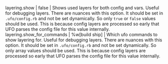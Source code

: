 layering.show | false | Shows used layers for both config and vars. Useful for debugging layers. There are nuances with this option. It should be set in `.ufo/config.rb` and not be set dynamically. So only `true` or `false` values should be used. This is because config layers are processed so early that UFO parses the config file for this value internally.
layering.show_for_commands | %w[build ship] | Which ufo commands to show layering for. Useful for debugging layers. There are nuances with this option. It should be set in `.ufo/config.rb` and not be set dynamically. So only array values should be used. This is because config layers are processed so early that UFO parses the config file for this value internally.